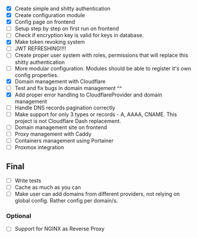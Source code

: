 - [x] Create simple and shitty authentication
- [x] Create configuration module
- [x] Config page on frontend
- [ ] Setup step by step on first run on frontend
- [ ] Check if encryption key is valid for keys in database.
- [x] Make token revoking system
- [ ] JWT REFRESHING!!!!
- [ ] Create proper user system with roles, permissions that will replace this shitty authentication
- [ ] More modular configuration. Modules should be able to register it's own config properties.
- [x] Domain management with Cloudflare
- [ ] Test and fix bugs in domain management ^^
- [x] Add proper error handling to CloudflareProvider and domain management
- [ ] Handle DNS records pagination correctly
- [ ] Make support for only 3 types or records - A, AAAA, CNAME. This project is not Cloudflare Dash replacement.
- [ ] Domain management site on frontend
- [ ] Proxy management with Caddy
- [ ] Containers management using Portainer
- [ ] Proxmox integration

## Final
- [ ] Write tests
- [ ] Cache as much as you can
- [ ] Make user can add domains from different providers, not relying on global config. Rather config per domain/s.

### Optional
- [ ] Support for NGINX as Reverse Proxy

